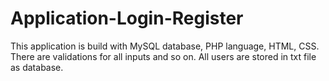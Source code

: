 # Application-Login-Register
This application is build with MySQL database, PHP language, HTML, CSS. There are validations for all inputs and so on. All users are stored in txt file as database.
